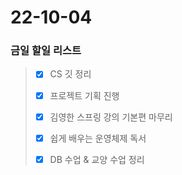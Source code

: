 # 22-10-04
### 금일 할일 리스트

> - [x] CS 깃 정리
>
> - [x] 프로젝트 기획 진행
>
> - [x] 김영한 스프링 강의 기본편 마무리
>
> - [x] 쉽게 배우는 운영체제 독서
> 
> - [x] DB 수업 & 교양 수업 정리 